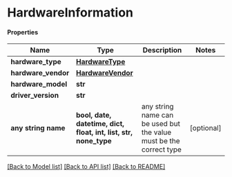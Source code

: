 # HardwareInformation

#### Properties
Name | Type | Description | Notes
------------ | ------------- | ------------- | -------------
**hardware_type** | [**HardwareType**](HardwareType.md) |  | 
**hardware_vendor** | [**HardwareVendor**](HardwareVendor.md) |  | 
**hardware_model** | **str** |  | 
**driver_version** | **str** |  | 
**any string name** | **bool, date, datetime, dict, float, int, list, str, none_type** | any string name can be used but the value must be the correct type | [optional]

[[Back to Model list]](../README.md#documentation-for-models) [[Back to API list]](../README.md#documentation-for-api-endpoints) [[Back to README]](../README.md)

